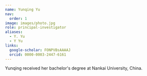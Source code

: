 ```yaml
---
name: Yunqing Yu
nav:
  order: 1
image: images/photo.jpg
role: principal-investigator
aliases:
  - Y. Yu
  - Y Yu
links:
  google-scholar: FONPVBsAAAAJ
  orcid: 0000-0003-2447-6161
---
```


Yunqing received her bachelor's degree at Nankai University, China. 
